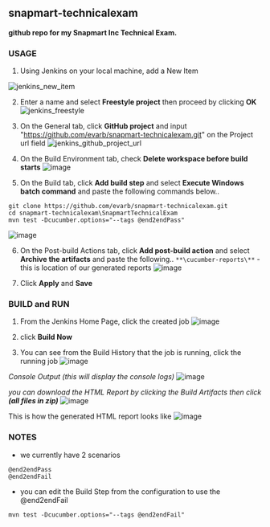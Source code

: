 ## snapmart-technicalexam

**github repo for my Snapmart Inc Technical Exam.**

### USAGE

1. Using Jenkins on your local machine,
add a New Item

![jenkins_new_item](https://user-images.githubusercontent.com/23231484/93321818-368f1500-f845-11ea-9acc-bca9e1fba776.png)

2. Enter a name and select **Freestyle project** then proceed by clicking **OK**
![jenkins_freestyle](https://user-images.githubusercontent.com/23231484/93322149-94bbf800-f845-11ea-8122-f856b4619fa4.png)

3. On the General tab, click **GitHub project** and input "https://github.com/evarb/snapmart-technicalexam.git" on the Project url field
![jenkins_github_project_url](https://user-images.githubusercontent.com/23231484/93322518-f9775280-f845-11ea-94b4-27965e69e7cd.png)

4. On the Build Environment tab, check **Delete workspace before build starts**
![image](https://user-images.githubusercontent.com/23231484/93322886-6ee32300-f846-11ea-8750-35af0c6c4195.png)

5. On the Build tab, click **Add build step** and select **Execute Windows batch command** and paste the following commands below..
```
git clone https://github.com/evarb/snapmart-technicalexam.git
cd snapmart-technicalexam\SnapmartTechnicalExam
mvn test -Dcucumber.options="--tags @end2endPass"
```
![image](https://user-images.githubusercontent.com/23231484/93323250-f6309680-f846-11ea-909c-e6cb31442d91.png)

6. On the Post-build Actions tab, click **Add post-build action** and select **Archive the artifacts** and paste the following..
`**\cucumber-reports\**`
-this is location of our generated reports 
![image](https://user-images.githubusercontent.com/23231484/93323691-85d64500-f847-11ea-84f3-ad48ca782d05.png)

7. Click **Apply** and **Save**

### BUILD and RUN

1. From the Jenkins Home Page, click the created job
![image](https://user-images.githubusercontent.com/23231484/93324191-24fb3c80-f848-11ea-8e0c-543cf8b4e42e.png)

2. click **Build Now**
3. You can see from the Build History that the job is running, click the running job
![image](https://user-images.githubusercontent.com/23231484/93324354-5b38bc00-f848-11ea-91c9-48ae4f54d7b8.png)

*Console Output (this will display the console logs)*
![image](https://user-images.githubusercontent.com/23231484/93324548-a783fc00-f848-11ea-8bd0-7bb880c74024.png)

*you can download the HTML Report by clicking the Build Artifacts then click **(all files in zip)***
![image](https://user-images.githubusercontent.com/23231484/93325028-44469980-f849-11ea-8fba-30a5e979009f.png)

This is how the generated HTML report looks like
![image](https://user-images.githubusercontent.com/23231484/93325110-5fb1a480-f849-11ea-9b2e-cc22075064c3.png)

### NOTES
- we currently have 2 scenarios
```
@end2endPass
@end2endFail
```
- you can edit the Build Step from the configuration to use the @end2endFail

`mvn test -Dcucumber.options="--tags @end2endFail"`
